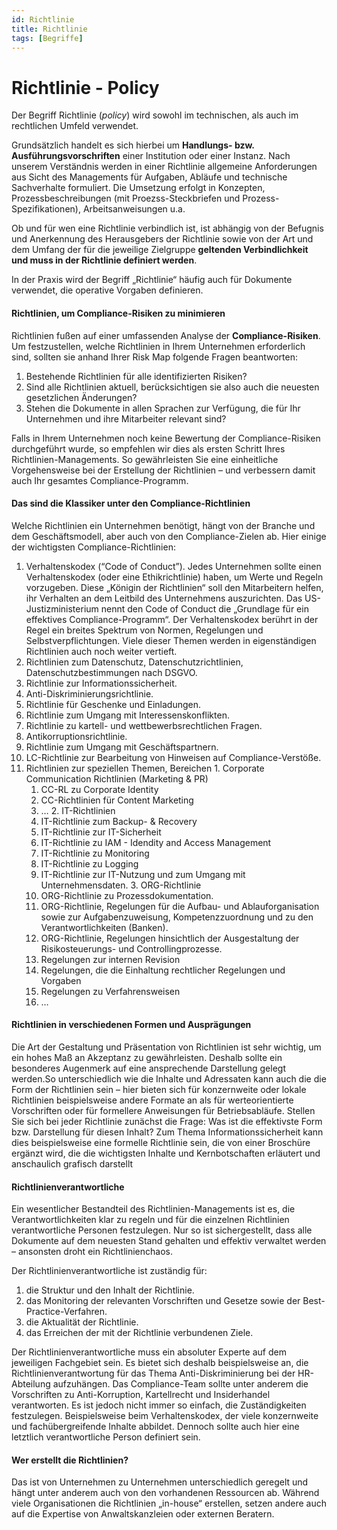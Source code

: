 ```yaml
---
id: Richtlinie
title: Richtlinie
tags: [Begriffe]
---
```


# Richtlinie - Policy

Der Begriff Richtlinie (*policy*) wird sowohl im technischen, als auch im rechtlichen Umfeld verwendet.

Grundsätzlich handelt es sich hierbei um **Handlungs- bzw. Ausführungsvorschriften** einer Institution oder einer Instanz. Nach unserem Verständnis werden in einer Richtlinie allgemeine Anforderungen aus Sicht des Managements für Aufgaben, Abläufe und technische Sachverhalte formuliert. Die Umsetzung erfolgt in Konzepten, Prozessbeschreibungen (mit Proezss-Steckbriefen und Prozess-Spezifikationen),  Arbeitsanweisungen u.a.

Ob und für wen eine Richtlinie verbindlich ist, ist abhängig von der  Befugnis und Anerkennung des Herausgebers der Richtlinie sowie von der  Art und dem Umfang der für die jeweilige Zielgruppe **geltenden Verbindlichkeit und muss in der Richtlinie definiert werden**.

In der Praxis wird der Begriff „Richtlinie“ häufig auch für Dokumente verwendet, die operative Vorgaben definieren.

#### Richtlinien, um Compliance-Risiken zu minimieren

Richtlinien fußen auf einer umfassenden Analyse der **Compliance-Risiken**. Um festzustellen, welche Richtlinien in Ihrem Unternehmen erforderlich  sind, sollten sie anhand Ihrer Risk Map folgende Fragen beantworten: 

1.  Bestehende Richtlinien für alle identifizierten Risiken?
2.  Sind alle Richtlinien aktuell, berücksichtigen sie also auch die neuesten gesetzlichen Änderungen?
3.  Stehen die Dokumente in allen Sprachen zur Verfügung, die für Ihr Unternehmen und ihre Mitarbeiter relevant sind? 

Falls in Ihrem Unternehmen noch keine Bewertung der Compliance-Risiken  durchgeführt wurde, so empfehlen wir dies als ersten Schritt Ihres  Richtlinien-Managements. So gewährleisten Sie eine einheitliche  Vorgehensweise bei der Erstellung der Richtlinien – und verbessern damit auch Ihr gesamtes Compliance-Programm.

#### Das sind die Klassiker unter den Compliance-Richtlinien

Welche Richtlinien ein Unternehmen benötigt, hängt von der Branche und  dem Geschäftsmodell, aber auch von den Compliance-Zielen ab. Hier einige der wichtigsten Compliance-Richtlinien:

1.  Verhaltenskodex (“Code of Conduct”). Jedes  Unternehmen  sollte  einen  Verhaltenskodex  (oder  eine   Ethikrichtlinie) haben, um Werte und Regeln vorzugeben. Diese „Königin  der Richtlinien“ soll den Mitarbeitern helfen, ihr Verhalten an dem  Leitbild des Unternehmens auszurichten. Das US-Justizministerium nennt  den Code of Conduct die „Grundlage für ein effektives  Compliance-Programm“. Der Verhaltenskodex berührt in der Regel ein  breites Spektrum von Normen, Regelungen und Selbstverpflichtungen. Viele dieser Themen werden in eigenständigen Richtlinien auch noch weiter  vertieft.
2.  Richtlinien zum Datenschutz, Datenschutzrichtlinien, Datenschutzbestimmungen nach DSGVO. 
3.  Richtlinie zur Informationssicherheit.
4.  Anti-Diskriminierungsrichtlinie.
5.  Richtlinie für Geschenke und Einladungen.
6.  Richtlinie zum Umgang mit Interessenskonflikten.
7.  Richtlinie zu kartell- und wettbewerbsrechtlichen Fragen.
8.  Antikorruptionsrichtlinie.
9.  Richtlinie zum Umgang mit Geschäftspartnern.
10.  LC-Richtlinie zur Bearbeitung von Hinweisen auf Compliance-Verstöße.
11.  Richtlinien zur speziellen Themen, Bereichen
    1.  Corporate Communication Richtlinien (Marketing & PR)
       1.  CC-RL zu Corporate Identity
       2.  CC-Richtlinien für Content Marketing
       3.  …
    2.  IT-Richtlinien
       1.  IT-Richtlinie zum Backup- & Recovery
       2.  IT-Richtlinie zur IT-Sicherheit
       3.  IT-Richtlinie zu IAM - Idendity and Access Management
       4.  IT-Richtlinie zu Monitoring 
       5.  IT-Richtlinie zu Logging
       6.  IT-Richtlinie zur IT-Nutzung und zum Umgang mit Unternehmensdaten.
    3.  ORG-Richtlinie
       1.  ORG-Richtlinie zu Prozessdokumentation.
       2.  ORG-Richtlinie, Regelungen für die  Aufbau- und Ablauforganisation sowie zur Aufgabenzuweisung,  Kompetenzzuordnung und zu den Verantwortlichkeiten (Banken).
       3.  ORG-Richtlinie, Regelungen hinsichtlich der Ausgestaltung der Risikosteuerungs- und Controllingprozesse.
       4.  Regelungen zur internen Revision
       5.  Regelungen, die die Einhaltung rechtlicher Regelungen und Vorgaben
       6.  Regelungen zu Verfahrensweisen
       7.  …

#### Richtlinien in verschiedenen Formen und Ausprägungen

Die Art der Gestaltung und Präsentation von Richtlinien ist sehr  wichtig, um ein hohes Maß an Akzeptanz zu gewährleisten. Deshalb sollte  ein besonderes Augenmerk auf eine ansprechende Darstellung gelegt  werden.So unterschiedlich wie die Inhalte und Adressaten kann auch die  die Form der Richtlinien sein – hier bieten sich für konzernweite oder  lokale Richtlinien beispielsweise andere Formate an als für  werteorientierte Vorschriften oder für formellere Anweisungen für  Betriebsabläufe. Stellen Sie sich bei jeder Richtlinie zunächst die  Frage: Was ist die effektivste Form bzw. Darstellung für diesen  Inhalt?  Zum Thema Informationssicherheit kann dies beispielsweise eine  formelle Richtlinie sein, die von einer Broschüre ergänzt wird, die die  wichtigsten Inhalte und Kernbotschaften erläutert und anschaulich  grafisch darstellt

#### Richtlinienverantwortliche

Ein wesentlicher Bestandteil des Richtlinien-Managements ist es, die  Verantwortlichkeiten klar zu regeln und für die einzelnen Richtlinien  verantwortliche Personen festzulegen. Nur so ist sichergestellt, dass  alle Dokumente auf dem neuesten Stand gehalten und effektiv verwaltet  werden – ansonsten droht ein Richtlinienchaos.

Der Richtlinienverantwortliche ist zuständig für:

1.  die Struktur und den Inhalt der Richtlinie.
2.  das Monitoring der relevanten Vorschriften und Gesetze sowie der Best-Practice-Verfahren.
3.  die Aktualität der Richtlinie.
4.  das Erreichen der mit der Richtlinie verbundenen Ziele. 

Der Richtlinienverantwortliche muss ein absoluter Experte auf dem  jeweiligen Fachgebiet sein. Es bietet sich deshalb beispielsweise an,  die Richtlinienverantwortung für das Thema Anti-Diskriminierung bei der  HR-Abteilung aufzuhängen. Das Compliance-Team sollte unter anderem die  Vorschriften zu Anti-Korruption, Kartellrecht und Insiderhandel  verantworten. Es ist jedoch nicht immer so einfach, die Zuständigkeiten  festzulegen. Beispielsweise beim Verhaltenskodex, der viele konzernweite und fachübergreifende Inhalte abbildet. Dennoch sollte auch hier eine  letztlich verantwortliche Person definiert sein. 

#### Wer erstellt die  Richtlinien?

Das ist von Unternehmen zu Unternehmen unterschiedlich geregelt und  hängt unter anderem auch von den vorhandenen  Ressourcen ab. Während  viele Organisationen die Richtlinien „in-house“ erstellen, setzen andere auch auf die Expertise von Anwaltskanzleien oder externen Beratern.